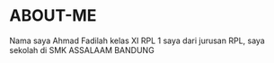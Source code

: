 # ABOUT-ME

Nama saya Ahmad Fadilah kelas XI RPL 1 saya dari jurusan RPL, saya sekolah di SMK ASSALAAM BANDUNG
